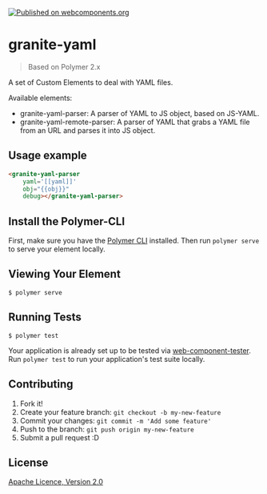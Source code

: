 [![Published on webcomponents.org](https://img.shields.io/badge/webcomponents.org-published-blue.svg)](https://www.webcomponents.org/element/LostInBrittany/granite-yaml)

# granite-yaml

> Based on Polymer 2.x

A set of Custom Elements to deal with YAML files.

Available elements:

- granite-yaml-parser: A parser of YAML to JS object, based on JS-YAML. 
- granite-yaml-remote-parser: A parser of YAML that grabs a YAML file from an URL and parses it into JS object.


## Usage example

<!---
```
<custom-element-demo>
  <template>
    <script src="../webcomponentsjs/webcomponents-lite.js"></script>
    <link rel="import" href="../polymer/polymer.html">
    <link rel="import" href="granite-yaml-parser.html">
    <dom-bind id="binding">
      <template>
        <next-code-block></next-code-block>
      </template>
    </dom-bind>
    <script>    
      document.querySelector('granite-yaml-parser').addEventListener('yaml-parsed', (evt) => {
        console.log('YAML parsed inline demo', evt.detail);
        binding.stringify_obj = JSON.stringify(evt.detail.obj);
      });
      let binding = document.getElementById('binding');
      binding.yaml=`        
aString: 'This is a string'
aNumber: 42
anotherString: |
  This is a multiline
  string
yetAnotherString: >
  This is another multiline
  string
      `;
    </script>
  </template>
</custom-element-demo>
```
-->
```html
<granite-yaml-parser 
    yaml='[[yaml]]' 
    obj="{{obj}}" 
    debug></granite-yaml-parser>
```



## Install the Polymer-CLI

First, make sure you have the [Polymer CLI](https://www.npmjs.com/package/polymer-cli) installed. Then run `polymer serve` to serve your element locally.

## Viewing Your Element

```
$ polymer serve
```

## Running Tests

```
$ polymer test
```

Your application is already set up to be tested via [web-component-tester](https://github.com/Polymer/web-component-tester). Run `polymer test` to run your application's test suite locally.



## Contributing

1. Fork it!
2. Create your feature branch: `git checkout -b my-new-feature`
3. Commit your changes: `git commit -m 'Add some feature'`
4. Push to the branch: `git push origin my-new-feature`
5. Submit a pull request :D

## License

[Apache Licence, Version 2.0](https://opensource.org/licenses/Apache-2.0)
